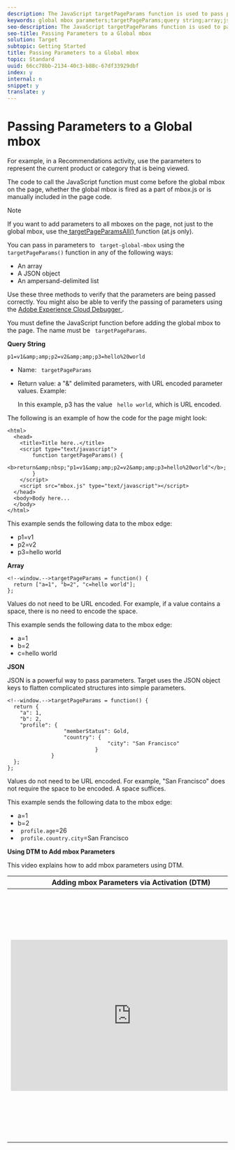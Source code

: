 ```yaml
---
description: The JavaScript targetPageParams function is used to pass parameters to the global mbox. This is needed in any scenario where additional targeting/context information is to be passed into Target.
keywords: global mbox parameters;targetPageParams;query string;array;json;dtm;dynamic tag management
seo-description: The JavaScript targetPageParams function is used to pass parameters to the global mbox. This is needed in any scenario where additional targeting/context information is to be passed into Target.
seo-title: Passing Parameters to a Global mbox
solution: Target
subtopic: Getting Started
title: Passing Parameters to a Global mbox
topic: Standard
uuid: 66cc78bb-2134-40c3-b88c-67df33929dbf
index: y
internal: n
snippet: y
translate: y
---
```


# Passing Parameters to a Global mbox

For example, in a Recommendations activity, use the parameters to represent the current product or category that is being viewed. 

The code to call the JavaScript function must come before the global mbox on the page, whether the global mbox is fired as a part of mbox.js or is manually included in the page code. 


>[!NOTE]
>
>If you want to add parameters to all mboxes on the page, not just to the global mbox, use the[ targetPageParamsAll() ](cmp_at.js_Functions.md#reference_97E77FCDD793403685ECCA5A44305F93) function (at.js only). 



You can pass in parameters to ` target-global-mbox` using the ` targetPageParams()` function in any of the following ways: 


* An array
* A JSON object
* An ampersand-delimited list


Use these three methods to verify that the parameters are being passed correctly. You might also be able to verify the passing of parameters using the [ Adobe Experience Cloud Debugger ](https://marketing.adobe.com/resources/help/en_US/sc/implement/debugger.html). 

You must define the JavaScript function before adding the global mbox to the page. The name must be ` targetPageParams`. 

**Query String** 


```
p1=v1&amp;amp;p2=v2&amp;amp;p3=hello%20world
```



* Name: ` targetPageParams`
* Return value: a "&amp;" delimited parameters, with URL encoded parameter values. Example: 

  In this example, p3 has the value ` hello world`, which is URL encoded. 



The following is an example of how the code for the page might look: 


```
<html> 
  <head> 
    <title>Title here..</title> 
    <script type="text/javascript"> 
        function targetPageParams() { 
           
<b>return&amp;nbsp;"p1=v1&amp;amp;p2=v2&amp;amp;p3=hello%20world"</b>; 
        } 
    </script> 
    <script src="mbox.js" type="text/javascript"></script> 
  </head> 
  <body>Body here... 
  </body> 
</html>
```


This example sends the following data to the mbox edge: 


* p1=v1
* p2=v2
* p3=hello world


**Array** 


```
<!--window.-->targetPageParams = function() { 
  return ["a=1", "b=2", "c=hello world"]; 
}; 

```


Values do not need to be URL encoded. For example, if a value contains a space, there is no need to encode the space. 

This example sends the following data to the mbox edge: 


* a=1
* b=2
* c=hello world


**JSON** 

JSON is a powerful way to pass parameters. Target uses the JSON object keys to flatten complicated structures into simple parameters. 


```
<!--window.-->targetPageParams = function() { 
  return { 
    "a": 1, 
    "b": 2, 
    "profile": { 
                  "memberStatus": Gold, 
                  "country": { 
                                "city": "San Francisco" 
                            } 
              } 
  }; 
}; 

```


Values do not need to be URL encoded. For example, "San Francisco" does not require the space to be encoded. A space suffices. 

This example sends the following data to the mbox edge: 


* a=1
* b=2
* ` profile.age`=26
* ` profile.country.city`=San Francisco


**Using DTM to Add mbox Parameters** 

This video explains how to add mbox parameters using DTM. 



<table id="table_C56F4BE9B867463380013C584D97DAD2"> 
 <thead> 
  <tr> 
   <th class="entry" colspan="2"> Adding mbox Parameters via Activation (DTM) </th> 
   <th colname="col3" class="entry"> 4:25 </th> 
  </tr> 
 </thead>
 <tbody> 
  <tr> 
   <td colspan="2"> <p> 
     <div width="550" class="video-iframe"> 
      <iframe src="https://www.youtube.com/embed/hA0MctwZKlg/" frameborder="0" webkitallowfullscreen="true" mozallowfullscreen="true" oallowfullscreen="true" msallowfullscreen="true" allowfullscreen="allowfullscreen" scrolling="no" width="550" height="345">https://www.youtube.com/embed/hA0MctwZKlg/</iframe>
     </div> </p> </td> 
   <td colname="col3"> <p> 
     <ul id="ul_B17C3EFA4B664415AE0159E418FF45C4"> 
      <li id="li_916224D2105348BE93D60015B2F43D4F">Map a static name/value pair to a parameter or profile parameter in the target-global-mbox </li> 
      <li id="li_0FED234A3A054DEAB62C4F58BAB47F7F">understand the basics of a data element </li> 
      <li id="li_6C4D1871E45D40118D7D9D4DF81547B5">Map a dynamic data element value to a parameter or profile parameter in the target-global-mbox </li> 
     </ul> </p> </td> 
  </tr> 
 </tbody> 
</table>


